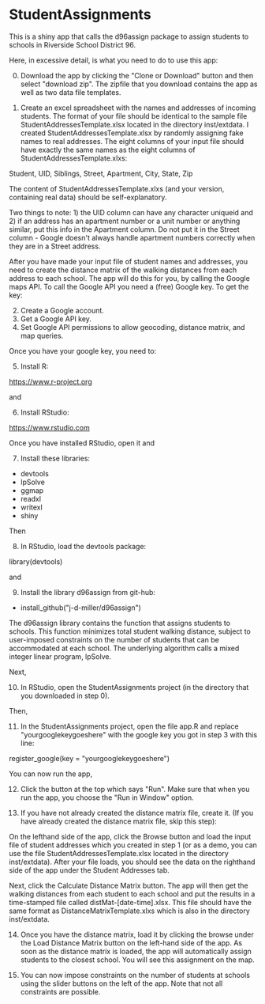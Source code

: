 # StudentAssignments

This is a shiny app that calls the d96assign package to assign students to schools in Riverside School District 96. 

Here, in excessive detail, is what you need to do to use this app: 

0. Download the app by clicking the "Clone or Download" button and then select "download zip". The zipfile that you download contains the app as well as two data file templates.   

1. Create an excel spreadsheet with the names and addresses of incoming students. The format of your file should be identical to the sample file StudentAddressesTemplate.xlsx located in the directory inst/extdata. I created StudentAddressesTemplate.xlsx by randomly assigning fake names to real addresses. The eight columns of your input file should have exactly the same names as the eight columns of StudentAddressesTemplate.xlxs: 

Student,    UID,    Siblings,    Street,    Apartment,    City,    State,    Zip

The content of StudentAddressesTemplate.xlxs (and your version, containing real data) should be self-explanatory. 

Two things to note: 1) the UID column can have any character uniqueid and 2) if an address has an apartment number or a unit number or anything similar, put this info in the Apartment column. Do not put it in the Street column - Google doesn't always handle apartment numbers correctly when they are in a Street address.   

After you have made your input file of student names and addresses, you need to create the distance matrix of the walking distances from each address to each school. The app will do this for you, by calling the Google maps API.  To call the Google API  you need a (free) Google key. To get the key:   

2. Create a Google account.
3. Get a Google API key.
4. Set Google API permissions to allow geocoding, distance matrix, and map queries.

Once you have your google key, you need to: 

5. Install R: 

https://www.r-project.org

and 

6. Install RStudio:

https://www.rstudio.com

Once you have installed RStudio, open it and 

7. Install these libraries:

  - devtools
  - lpSolve
  - ggmap
  - readxl
  - writexl
  - shiny
  
Then 

8. In RStudio, load the devtools package:

  library(devtools)
  
and 

9. Install the library d96assign from git-hub:

  - install_github("j-d-miller/d96assign")
  
The d96assign library contains the function that assigns students to schools. This function minimizes total student walking distance, subject to user-imposed constraints on the number of students that can be accommodated at each school. The underlying algorithm calls a mixed integer linear program, lpSolve. 
  
Next,  

10. In RStudio, open the StudentAssignments project (in the directory that you downloaded in step 0).

Then, 

11. In the StudentAssignments project, open the file app.R and replace "yourgooglekeygoeshere" with the google key you got in step 3 with this line: 

register_google(key = "yourgooglekeygoeshere") 

You can now run the app,  

12. Click the button at the top which says "Run". Make sure that when you run the app, you choose the "Run in Window" option. 

13. If you have not already created the distance matrix file, create it. (If you have already created the distance matrix file, skip this step):

On the lefthand side of the app, click the Browse button and load the input file of student addresses which you created in step 1 (or as a demo, you can use the file StudentAddressesTemplate.xlsx located in the directory inst/extdata). After your file loads, you should see the data on the righthand side of the app under the Student Addresses tab. 

Next, click the Calculate Distance Matrix button. The app will then get the walking distances from each student to each school and put the results in a time-stamped file called distMat-[date-time].xlsx. This file should have the same format as DistanceMatrixTemplate.xlxs which is also in the directory inst/extdata.

14. Once you have the distance matrix, load it by clicking the browse under the Load Distance Matrix button on the left-hand side of the app. As soon as the distance matrix is loaded, the app will automatically assign students to the closest school. You will see this assignment on the map. 

15. You can now impose constraints on the number of students at schools using the slider buttons on the left of the app. Note that not all constraints are possible. 


